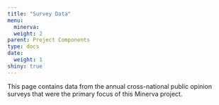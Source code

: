 ```yaml
---
title: "Survey Data"
menu:
  minerva:
  weight: 2
parent: Project Components
type: docs
date: 
  weight: 1
shiny: true
---
```

  
This page contains data from the annual cross-national public opinion surveys that were the primary focus of this Minerva project. 

